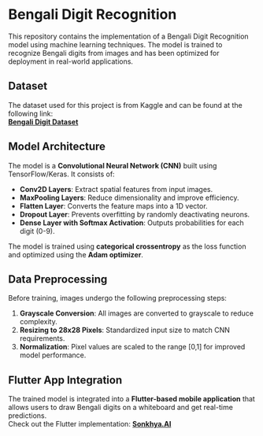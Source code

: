 # **Bengali Digit Recognition**  

This repository contains the implementation of a Bengali Digit Recognition model using machine learning techniques. The model is trained to recognize Bengali digits from images and has been optimized for deployment in real-world applications.  

## **Dataset**  
The dataset used for this project is from Kaggle and can be found at the following link:  
[**Bengali Digit Dataset**](https://www.kaggle.com/datasets/BengaliAI/numta)  

## **Model Architecture**  
The model is a **Convolutional Neural Network (CNN)** built using TensorFlow/Keras. It consists of:  
- **Conv2D Layers**: Extract spatial features from input images.  
- **MaxPooling Layers**: Reduce dimensionality and improve efficiency.  
- **Flatten Layer**: Converts the feature maps into a 1D vector.  
- **Dropout Layer**: Prevents overfitting by randomly deactivating neurons.  
- **Dense Layer with Softmax Activation**: Outputs probabilities for each digit (0-9).  

The model is trained using **categorical crossentropy** as the loss function and optimized using the **Adam optimizer**.  

## **Data Preprocessing**
Before training, images undergo the following preprocessing steps:  
1. **Grayscale Conversion**: All images are converted to grayscale to reduce complexity.  
2. **Resizing to 28x28 Pixels**: Standardized input size to match CNN requirements.  
3. **Normalization**: Pixel values are scaled to the range [0,1] for improved model performance.  

## **Flutter App Integration**  
The trained model is integrated into a **Flutter-based mobile application** that allows users to draw Bengali digits on a whiteboard and get real-time predictions.  
Check out the Flutter implementation: [**Sonkhya.AI**](https://github.com/SagnikBarik/Sonkhya.AI)  
